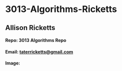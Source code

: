 # 3013-Algorithms-Ricketts
## Allison Ricketts
#### Repo: 3013 Algorithms Repo
#### Email: taterricketts@gmail.com
#### Image:
![]()
